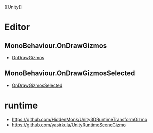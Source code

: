 [[Unity]]

# Editor

## MonoBehaviour.OnDrawGizmos

- [OnDrawGizmos](https://docs.unity3d.com/ja/2018.4/ScriptReference/MonoBehaviour.OnDrawGizmos.html)

## MonoBehaviour.OnDrawGizmosSelected

- [OnDrawGizmosSelected](https://docs.unity3d.com/ja/2018.4/ScriptReference/MonoBehaviour.OnDrawGizmosSelected.html)

# runtime

- https://github.com/HiddenMonk/Unity3DRuntimeTransformGizmo
- https://github.com/yasirkula/UnityRuntimeSceneGizmo
